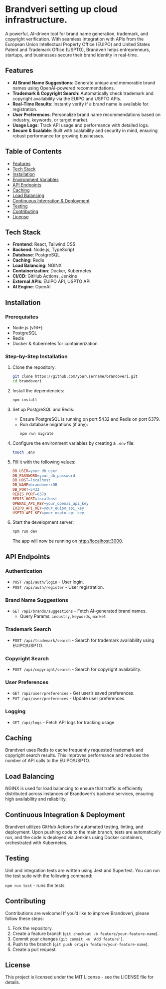# Brandveri setting up cloud infrastructure.

A powerful, AI-driven tool for brand name generation, trademark, and copyright verification. With seamless integration with APIs from the European Union Intellectual Property Office (EUIPO) and United States Patent and Trademark Office (USPTO), Brandveri helps entrepreneurs, startups, and businesses secure their brand identity in real-time.

## Features
- **AI Brand Name Suggestions**: Generate unique and memorable brand names using OpenAI-powered recommendations.
- **Trademark & Copyright Search**: Automatically check trademark and copyright availability via the EUIPO and USPTO APIs.
- **Real-Time Results**: Instantly verify if a brand name is available for registration.
- **User Preferences**: Personalize brand name recommendations based on industry, keywords, or target market.
- **Usage Logs**: Track API usage and performance with detailed logs.
- **Secure & Scalable**: Built with scalability and security in mind, ensuring robust performance for growing businesses.

## Table of Contents
- [Features](#features)
- [Tech Stack](#tech-stack)
- [Installation](#installation)
- [Environment Variables](#environment-variables)
- [API Endpoints](#api-endpoints)
- [Caching](#caching)
- [Load Balancing](#load-balancing)
- [Continuous Integration & Deployment](#continuous-integration--deployment)
- [Testing](#testing)
- [Contributing](#contributing)
- [License](#license)

## Tech Stack
- **Frontend**: React, Tailwind CSS
- **Backend**: Node.js, TypeScript
- **Database**: PostgreSQL
- **Caching**: Redis
- **Load Balancing**: NGINX
- **Containerization**: Docker, Kubernetes
- **CI/CD**: GitHub Actions, Jenkins
- **External APIs**: EUIPO API, USPTO API
- **AI Engine**: OpenAI

## Installation

### Prerequisites
- Node.js (v16+)
- PostgreSQL
- Redis
- Docker & Kubernetes for containerization

### Step-by-Step Installation
1. Clone the repository:
    ```bash
    git clone https://github.com/yourusername/brandoveri.git
    cd brandoveri
    ```

2. Install the dependencies:
    ```bash
    npm install
    ```

3. Set up PostgreSQL and Redis:
    - Ensure PostgreSQL is running on port 5432 and Redis on port 6379.
    - Run database migrations (if any):
        ```bash
        npm run migrate
        ```

4. Configure the environment variables by creating a `.env` file:
    ```bash
    touch .env
    ```

5. Fill it with the following values:
    ```makefile
    DB_USER=your_db_user
    DB_PASSWORD=your_db_password
    DB_HOST=localhost
    DB_NAME=brandoveriDB
    DB_PORT=5432
    REDIS_PORT=6379
    REDIS_HOST=localhost
    OPENAI_API_KEY=your_openai_api_key
    EUIPO_API_KEY=your_euipo_api_key
    USPTO_API_KEY=your_uspto_api_key
    ```

6. Start the development server:
    ```bash
    npm run dev
    ```
    The app will now be running on [http://localhost:3000](http://localhost:3000).

## API Endpoints

### Authentication
- `POST /api/auth/login` - User login.
- `POST /api/auth/register` - User registration.

### Brand Name Suggestions
- `GET /api/brands/suggestions` - Fetch AI-generated brand names.
  - Query Params: `industry`, `keywords`, `market`

### Trademark Search
- `POST /api/trademark/search` - Search for trademark availability using EUIPO/USPTO.

### Copyright Search
- `POST /api/copyright/search` - Search for copyright availability.

### User Preferences
- `GET /api/user/preferences` - Get user’s saved preferences.
- `PUT /api/user/preferences` - Update user preferences.

### Logging
- `GET /api/logs` - Fetch API logs for tracking usage.

## Caching
Brandveri uses Redis to cache frequently requested trademark and copyright search results. This improves performance and reduces the number of API calls to the EUIPO/USPTO.

## Load Balancing
NGINX is used for load balancing to ensure that traffic is efficiently distributed across instances of Brandoveri’s backend services, ensuring high availability and reliability.

## Continuous Integration & Deployment
Brandveri utilizes GitHub Actions for automated testing, linting, and deployment. Upon pushing code to the main branch, tests are automatically run, and the code is deployed via Jenkins using Docker containers, orchestrated with Kubernetes.

## Testing
Unit and integration tests are written using Jest and Supertest. You can run the test suite with the following command:

`npm run test` - runs the tests


## Contributing
Contributions are welcome! If you’d like to improve Brandoveri, please follow these steps:
1. Fork the repository.
2. Create a feature branch (`git checkout -b feature/your-feature-name`).
3. Commit your changes (`git commit -m 'Add feature'`).
4. Push to the branch (`git push origin feature/your-feature-name`).
5. Create a pull request.

## License
This project is licensed under the MIT License - see the LICENSE file for details.
